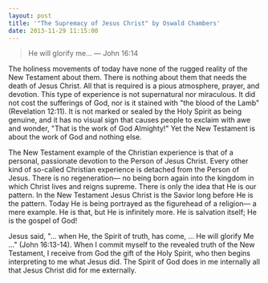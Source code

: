 ```yaml
---
layout: post
title: '"The Supremacy of Jesus Christ" by Oswald Chambers'
date: 2013-11-29 11:15:00
---
```

> He will glorify me... &mdash; John 16:14

The holiness movements of today have none of the rugged reality of the New Testament about them. There is nothing about them that needs the death of Jesus Christ. All that is required is a pious atmosphere, prayer, and devotion. This type of experience is not supernatural nor miraculous. It did not cost the sufferings of God, nor is it stained with "the blood of the Lamb" (Revelation 12:11). It is not marked or sealed by the Holy Spirit as being genuine, and it has no visual sign that causes people to exclaim with awe and wonder, "That is the work of God Almighty!" Yet the New Testament is about the work of God and nothing else.

The New Testament example of the Christian experience is that of a personal, passionate devotion to the Person of Jesus Christ. Every other kind of so-called Christian experience is detached from the Person of Jesus. There is no regeneration— no being born again into the kingdom in which Christ lives and reigns supreme. There is only the idea that He is our pattern. In the New Testament Jesus Christ is the Savior long before He is the pattern. Today He is being portrayed as the figurehead of a religion— a mere example. He is that, but He is infinitely more. He is salvation itself; He is the gospel of God!

Jesus said, "... when He, the Spirit of truth, has come, ... He will glorify Me ..." (John 16:13-14). When I commit myself to the revealed truth of the New Testament, I receive from God the gift of the Holy Spirit, who then begins interpreting to me what Jesus did. The Spirit of God does in me internally all that Jesus Christ did for me externally.
